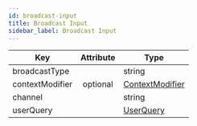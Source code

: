 ```yaml
---
id: broadcast-input
title: Broadcast Input
sidebar_label: Broadcast Input
---
```


| Key             | Attribute | Type                                           |
| --------------- | :-------: | ---------------------------------------------- |
| broadcastType   |           | string                                         |
| contextModifier | optional  | [ContextModifier](../classes/context-modifier) |
| channel         |           | string                                         |
| userQuery       |           | [UserQuery](./user-query)                      |